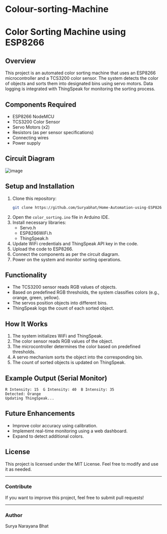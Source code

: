 # Colour-sorting-Machine
# Color Sorting Machine using ESP8266

## Overview
This project is an automated color sorting machine that uses an ESP8266 microcontroller and a TCS3200 color sensor. The system detects the color of objects and sorts them into designated bins using servo motors. Data logging is integrated with ThingSpeak for monitoring the sorting process.

## Components Required
- ESP8266 NodeMCU
- TCS3200 Color Sensor
- Servo Motors (x2)
- Resistors (as per sensor specifications)
- Connecting wires
- Power supply

## Circuit Diagram
![image](https://github.com/user-attachments/assets/6afaf882-efd6-47a8-be45-f22b06daf859)


## Setup and Installation
1. Clone this repository:
   ```sh
   git clone https://github.com/Suryabhat/Home-Automation-using-ESP8266.git
   ```
2. Open the `color_sorting.ino` file in Arduino IDE.
3. Install necessary libraries:
   - Servo.h
   - ESP8266WiFi.h
   - ThingSpeak.h
4. Update WiFi credentials and ThingSpeak API key in the code.
5. Upload the code to ESP8266.
6. Connect the components as per the circuit diagram.
7. Power on the system and monitor sorting operations.

## Functionality
- The TCS3200 sensor reads RGB values of objects.
- Based on predefined RGB thresholds, the system classifies colors (e.g., orange, green, yellow).
- The servos position objects into different bins.
- ThingSpeak logs the count of each sorted object.

## How It Works
1. The system initializes WiFi and ThingSpeak.
2. The color sensor reads RGB values of the object.
3. The microcontroller determines the color based on predefined thresholds.
4. A servo mechanism sorts the object into the corresponding bin.
5. The count of sorted objects is updated on ThingSpeak.

## Example Output (Serial Monitor)
```
R Intensity: 15  G Intensity: 40  B Intensity: 35
Detected: Orange
Updating ThingSpeak...
```

## Future Enhancements
- Improve color accuracy using calibration.
- Implement real-time monitoring using a web dashboard.
- Expand to detect additional colors.

## License
This project is licensed under the MIT License. Feel free to modify and use it as needed.

---

### Contribute
If you want to improve this project, feel free to submit pull requests!

---

### Author
Surya Narayana Bhat

